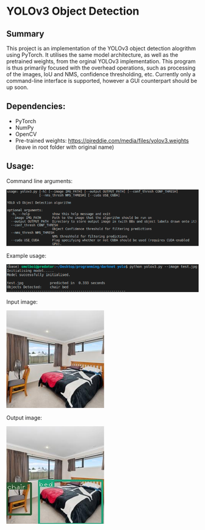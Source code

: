 # YOLOv3 Object Detection

## Summary
This project is an implementation of the YOLOv3 object detection alogrithm using PyTorch. It utilises the same model architecture, as well as the pretrained weights, from the orginal YOLOv3 implementation. This program is thus primarily focused with the overhead operations, such as processing of the images, IoU and NMS, confidence thresholding, etc. Currently only a command-line interface is supported, however a GUI counterpart should be up soon.

## Dependencies:
* PyTorch
* NumPy
* OpenCV
* Pre-trained weights: https://pjreddie.com/media/files/yolov3.weights (leave in root folder with original name)

## Usage:

Command line arguments:

![Command Line arguments image](cmd_args.png)

Example usage:

![Example usage image](example_cmdline.png)

Input image:

![Input image](test.jpg)

Output image:

![Output image](output-test.jpg)



